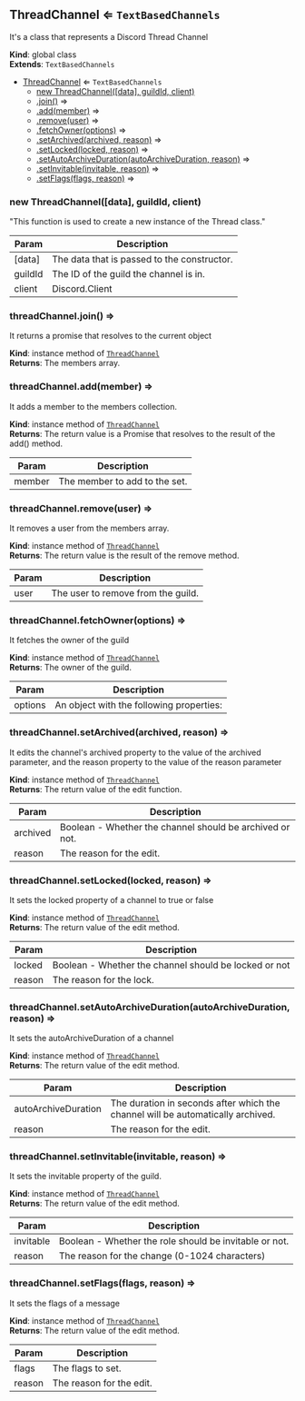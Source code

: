 <a name="ThreadChannel"></a>

## ThreadChannel ⇐ <code>TextBasedChannels</code>
It's a class that represents a Discord Thread Channel

**Kind**: global class  
**Extends**: <code>TextBasedChannels</code>  

* [ThreadChannel](#ThreadChannel) ⇐ <code>TextBasedChannels</code>
    * [new ThreadChannel([data], guildId, client)](#new_ThreadChannel_new)
    * [.join()](#ThreadChannel+join) ⇒
    * [.add(member)](#ThreadChannel+add) ⇒
    * [.remove(user)](#ThreadChannel+remove) ⇒
    * [.fetchOwner(options)](#ThreadChannel+fetchOwner) ⇒
    * [.setArchived(archived, reason)](#ThreadChannel+setArchived) ⇒
    * [.setLocked(locked, reason)](#ThreadChannel+setLocked) ⇒
    * [.setAutoArchiveDuration(autoArchiveDuration, reason)](#ThreadChannel+setAutoArchiveDuration) ⇒
    * [.setInvitable(invitable, reason)](#ThreadChannel+setInvitable) ⇒
    * [.setFlags(flags, reason)](#ThreadChannel+setFlags) ⇒

<a name="new_ThreadChannel_new"></a>

### new ThreadChannel([data], guildId, client)
"This function is used to create a new instance of the Thread class."


| Param | Description |
| --- | --- |
| [data] | The data that is passed to the constructor. |
| guildId | The ID of the guild the channel is in. |
| client | Discord.Client |

<a name="ThreadChannel+join"></a>

### threadChannel.join() ⇒
It returns a promise that resolves to the current object

**Kind**: instance method of [<code>ThreadChannel</code>](#ThreadChannel)  
**Returns**: The members array.  
<a name="ThreadChannel+add"></a>

### threadChannel.add(member) ⇒
It adds a member to the members collection.

**Kind**: instance method of [<code>ThreadChannel</code>](#ThreadChannel)  
**Returns**: The return value is a Promise that resolves to the result of the add() method.  

| Param | Description |
| --- | --- |
| member | The member to add to the set. |

<a name="ThreadChannel+remove"></a>

### threadChannel.remove(user) ⇒
It removes a user from the members array.

**Kind**: instance method of [<code>ThreadChannel</code>](#ThreadChannel)  
**Returns**: The return value is the result of the remove method.  

| Param | Description |
| --- | --- |
| user | The user to remove from the guild. |

<a name="ThreadChannel+fetchOwner"></a>

### threadChannel.fetchOwner(options) ⇒
It fetches the owner of the guild

**Kind**: instance method of [<code>ThreadChannel</code>](#ThreadChannel)  
**Returns**: The owner of the guild.  

| Param | Description |
| --- | --- |
| options | An object with the following properties: |

<a name="ThreadChannel+setArchived"></a>

### threadChannel.setArchived(archived, reason) ⇒
It edits the channel's archived property to the value of the archived parameter, and the reasonproperty to the value of the reason parameter

**Kind**: instance method of [<code>ThreadChannel</code>](#ThreadChannel)  
**Returns**: The return value of the edit function.  

| Param | Description |
| --- | --- |
| archived | Boolean - Whether the channel should be archived or not. |
| reason | The reason for the edit. |

<a name="ThreadChannel+setLocked"></a>

### threadChannel.setLocked(locked, reason) ⇒
It sets the locked property of a channel to true or false

**Kind**: instance method of [<code>ThreadChannel</code>](#ThreadChannel)  
**Returns**: The return value of the edit method.  

| Param | Description |
| --- | --- |
| locked | Boolean - Whether the channel should be locked or not |
| reason | The reason for the lock. |

<a name="ThreadChannel+setAutoArchiveDuration"></a>

### threadChannel.setAutoArchiveDuration(autoArchiveDuration, reason) ⇒
It sets the autoArchiveDuration of a channel

**Kind**: instance method of [<code>ThreadChannel</code>](#ThreadChannel)  
**Returns**: The return value of the edit method.  

| Param | Description |
| --- | --- |
| autoArchiveDuration | The duration in seconds after which the channel will be automatically archived. |
| reason | The reason for the edit. |

<a name="ThreadChannel+setInvitable"></a>

### threadChannel.setInvitable(invitable, reason) ⇒
It sets the invitable property of the guild.

**Kind**: instance method of [<code>ThreadChannel</code>](#ThreadChannel)  
**Returns**: The return value of the edit method.  

| Param | Description |
| --- | --- |
| invitable | Boolean - Whether the role should be invitable or not. |
| reason | The reason for the change (0-1024 characters) |

<a name="ThreadChannel+setFlags"></a>

### threadChannel.setFlags(flags, reason) ⇒
It sets the flags of a message

**Kind**: instance method of [<code>ThreadChannel</code>](#ThreadChannel)  
**Returns**: The return value of the edit method.  

| Param | Description |
| --- | --- |
| flags | The flags to set. |
| reason | The reason for the edit. |

